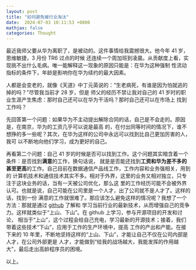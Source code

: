 ```yaml
---
layout: post
title: "如何避免被行业淘汰"
date:  2024-07-03 10:11:53 +0800
mathjax: false
categories: Thought
---
```


最近我师父要从华为离职了，是被动的。这件事情给我震撼很大。他今年 41 岁，思维敏捷，3 月份 TR6 过点的时候
还连续一个周加班到凌晨。从贡献度上看，实现挑不出什么毛病。唯一能解释这一现象的原因只能是：在华为这种强制
性流动指标的条件下，年龄是影响你在华为续约的最大因素。

人都是会变老的，就像《天道》中丁元英说的：“生老病死，有谁是因为怕就逃的掉的吗？”尽管我当前才 28 岁，但是
师父的经历不禁让我对自己的 41 岁时的职业生涯产生焦虑：那时自己还可以在华为干活吗？那时自己还可以在市场上
找到工作吗？

先回答第一个问题：如果华为不主动提出解除合同的话，自己是不会走的。原因是，在南京，华为的工资几乎可以说是最高
的，在付出同等时间的情况下，谁不想挣的多一些呢？其次，在华为这样的公司中永远可以找到比自己更加厉害的人，我可
以不断地向他们学习，成为更好的自己。

再看第二个问题：自己 41 岁的时候是否可以找到工作。这个问题其实暗含着一个条件：是否找到**满意**的工作，换句话说，
就是是否能还找到**工资和华为差不多的甚至更高**的工作。自己目前在数据通信产品线工作，工作内容和业务强相关，用到的
计算机技术和通信技术其实不多。相对于外界，这里的业务又相对独立，只专注于这块业务的话，当有一天被公司优化，那么这
里的工作经历可能不会被外界认可。也就是说，自己可能在公司里是一个人才，出了公司就不是人才了。这样的话，找到一份
满意的工作就很难了。那应该怎么避免这样的情况呢？我想了一个方法：那就是通过 [github](https://github.com/) 了解和
学习当前行业的最新技术，从而增强自己的竞争力。这样就类似于“上山、下山”。在 github 上学习，参与开源项目的开发和讨论，
相当于“上山”，这个过程会给自己充电，学习最新的开源技术；接着，我们带着这些技术“下山”，应用于工作的生产环境中，提高
工作的产出和产能。在接下来的 10 年里，不断地坚持这样的“上山、下山”，才能让自己不仅在公司内部是人才，在公司外部更是
人才，才能做到“给我的战场越大，我能发挥的作用越大”，最后走出高龄程序员的困境。

以上。
